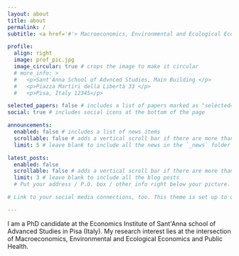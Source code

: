 ```yaml
---
layout: about
title: about
permalink: /
subtitle: <a href='#'> Macroeconomics, Environmental and Ecological Economics, Public Health </a>. 

profile:
  align: right
  image: prof_pic.jpg
  image_circular: true # crops the image to make it circular
  # more_info: >
  #   <p>Sant'Anna School of Advnced Studies, Main Building </p>
  #   <p>Piazza Martiri della Libertà 33 </p>
  #   <p>Pisa, Italy 12345</p>

selected_papers: false # includes a list of papers marked as "selected={true}"
social: true # includes social icons at the bottom of the page

announcements:
  enabled: false # includes a list of news items
  scrollable: false # adds a vertical scroll bar if there are more than 3 news items
  limit: 5 # leave blank to include all the news in the `_news` folder

latest_posts:
  enabled: false
  scrollable: false # adds a vertical scroll bar if there are more than 3 new posts items
  limit: 3 # leave blank to include all the blog posts
  # Put your address / P.O. box / other info right below your picture. You can also disable any of these elements by editing `profile` property of the YAML header of your `_pages/about.md`. Edit `_bibliography/papers.bib` and Jekyll will render your [publications page](/al-folio/publications/) automatically.

# Link to your social media connections, too. This theme is set up to use [Font Awesome icons](https://fontawesome.com/) and [Academicons](https://jpswalsh.github.io/academicons/), like the ones below. Add your Facebook, Twitter, LinkedIn, Google Scholar, or just disable all of them.

---
```

I am a PhD candidate at the Economics Institute of Sant'Anna school of Advanced Studies in Pisa (Italy). My research interest lies at the intersection of Macroeconomics, Environmental and Ecological Economics and Public Health. 

